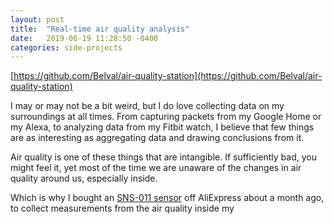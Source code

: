 ```yaml
---
layout: post
title:  "Real-time air quality analysis"
date:   2019-06-19 11:28:50 -0400
categories: side-projects
---
```


[https://github.com/Belval/air-quality-station](https://github.com/Belval/air-quality-station)

I may or may not be a bit weird, but I do love collecting data on my surroundings at all times. From capturing packets from my Google Home or my Alexa, to analyzing data from my Fitbit watch, I believe that few things are as interesting as aggregating data and drawing conclusions from it.

Air quality is one of these things that are intangible. If sufficiently bad, you might feel it, yet most of the time we are unaware of the changes in air quality around us, especially inside.

Which is why I bought an [SNS-011 sensor]() off AliExpress about a month ago, to collect measurements  from the air quality inside my 
